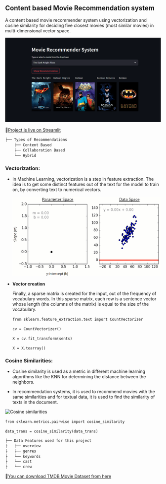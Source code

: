 ## Content based Movie Recommendation system
A content based movie recommender system using vectorization and cosine similarity for deciding five closest movies (most similar movies) in multi-dimensional vector space.

![postor](https://github.com/Abhishek-k-git/Movie-Recommendation-System/blob/main/photos/postor.png)

🔗[Project is live on Streamlit](https://movie-recommendation-system-4ng5fkkpghf5hyjrgiw9ej.streamlit.app/)

```bash
├── Types of Recommendations
    ├── Content Based
    ├── Collaboration Based
    └── Hybrid
```

### Vectorization:
- In Machine Learning, vectorization is a step in feature extraction. The idea is to get some distinct features out of the text for the model to train on, by converting text to numerical vectors.
  
  ![postor](https://github.com/Abhishek-k-git/Movie-Recommendation-System/blob/main/photos/vectorization.gif)
  
- **Vector creation**
  
    Finally, a sparse matrix is created for the input, out of the frequency of vocabulary words. In this sparse matrix, each row is a sentence vector whose length (the columns of the matrix) is equal to the size of the vocabulary.

  ```from sklearn.feature_extraction.text import CountVectorizer```
  
  ```cv = CountVectorizer()```
  
  ```X = cv.fit_transform(sents)```
  
  ```X = X.toarray()```

### Cosine Similarities:
- Cosine similarity is used as a metric in different machine learning algorithms like the KNN for determining the distance between the neighbors.
    
- In recommendation systems, it is used to recommend movies  with the same similarities and for textual data, it is used to find the similarity of texts in the document.

![Cosine similarities](https://github.com/Abhishek-k-git/Movie-Recommendation-System/blob/main/photos/cosine-similarity.jpg)

  ```from sklearn.metrics.pairwise import cosine_similarity```

  ```data_trans = cosine_similarity(data_trans)```


```bash
├── Data Features used for this project
├   ├── overview
├   ├── genres
├   └── keywords
├   └── cast
├   └── crew
```


🔗[You can download TMDB Movie Dataset from here](https://www.kaggle.com/datasets/tmdb/tmdb-movie-metadata?select=tmdb_5000_movies.csv)
